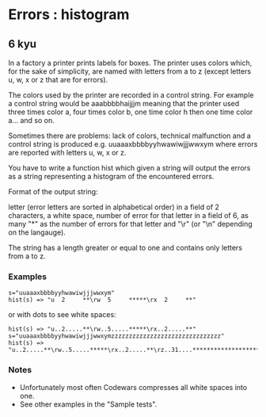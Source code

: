 # Errors : histogram
## 6 kyu

In a factory a printer prints labels for boxes. The printer uses colors which, for the sake of simplicity, are named with letters from a to z (except letters u, w, x or z that are for errors).

The colors used by the printer are recorded in a control string. For example a control string would be aaabbbbhaijjjm meaning that the printer used three times color a, four times color b, one time color h then one time color a... and so on.

Sometimes there are problems: lack of colors, technical malfunction and a control string is produced e.g. uuaaaxbbbbyyhwawiwjjjwwxym where errors are reported with letters u, w, x or z.

You have to write a function hist which given a string will output the errors as a string representing a histogram of the encountered errors.

Format of the output string:

letter (error letters are sorted in alphabetical order) in a field of 2 characters, a white space, number of error for that letter in a field of 6, as many "*" as the number of errors for that letter and "\r" (or "\n" depending on the langauge).

The string has a length greater or equal to one and contains only letters from a to z.

### Examples
```
s="uuaaaxbbbbyyhwawiwjjjwwxym"
hist(s) => "u  2     **\rw  5     *****\rx  2     **"
```
or with dots to see white spaces:
```
hist(s) => "u..2.....**\rw..5.....*****\rx..2.....**"
s="uuaaaxbbbbyyhwawiwjjjwwxymzzzzzzzzzzzzzzzzzzzzzzzzzzzzzzz"
hist(s) => "u..2.....**\rw..5.....*****\rx..2.....**\rz..31....*******************************"
```

### Notes

- Unfortunately most often Codewars compresses all white spaces into one.
- See other examples in the "Sample tests".

